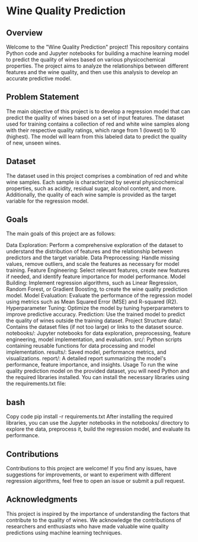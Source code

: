 # Wine Quality Prediction
## Overview
Welcome to the "Wine Quality Prediction" project! This repository contains Python code and Jupyter notebooks for building a machine learning model to predict the quality of wines based on various physicochemical properties. The project aims to analyze the relationships between different features and the wine quality, and then use this analysis to develop an accurate predictive model.

## Problem Statement
The main objective of this project is to develop a regression model that can predict the quality of wines based on a set of input features. The dataset used for training contains a collection of red and white wine samples along with their respective quality ratings, which range from 1 (lowest) to 10 (highest). The model will learn from this labeled data to predict the quality of new, unseen wines.

## Dataset
The dataset used in this project comprises a combination of red and white wine samples. Each sample is characterized by several physicochemical properties, such as acidity, residual sugar, alcohol content, and more. Additionally, the quality of each wine sample is provided as the target variable for the regression model.

## Goals
The main goals of this project are as follows:

Data Exploration: Perform a comprehensive exploration of the dataset to understand the distribution of features and the relationship between predictors and the target variable.
Data Preprocessing: Handle missing values, remove outliers, and scale the features as necessary for model training.
Feature Engineering: Select relevant features, create new features if needed, and identify feature importance for model performance.
Model Building: Implement regression algorithms, such as Linear Regression, Random Forest, or Gradient Boosting, to create the wine quality prediction model.
Model Evaluation: Evaluate the performance of the regression model using metrics such as Mean Squared Error (MSE) and R-squared (R2).
Hyperparameter Tuning: Optimize the model by tuning hyperparameters to improve predictive accuracy.
Prediction: Use the trained model to predict the quality of wines outside the training dataset.
Project Structure
data/: Contains the dataset files (if not too large) or links to the dataset source.
notebooks/: Jupyter notebooks for data exploration, preprocessing, feature engineering, model implementation, and evaluation.
src/: Python scripts containing reusable functions for data processing and model implementation.
results/: Saved model, performance metrics, and visualizations.
report/: A detailed report summarizing the model's performance, feature importance, and insights.
Usage
To run the wine quality prediction model on the provided dataset, you will need Python and the required libraries installed. You can install the necessary libraries using the requirements.txt file:

## bash
Copy code
pip install -r requirements.txt
After installing the required libraries, you can use the Jupyter notebooks in the notebooks/ directory to explore the data, preprocess it, build the regression model, and evaluate its performance.

## Contributions
Contributions to this project are welcome! If you find any issues, have suggestions for improvements, or want to experiment with different regression algorithms, feel free to open an issue or submit a pull request.

## Acknowledgments
This project is inspired by the importance of understanding the factors that contribute to the quality of wines. We acknowledge the contributions of researchers and enthusiasts who have made valuable wine quality predictions using machine learning techniques.
